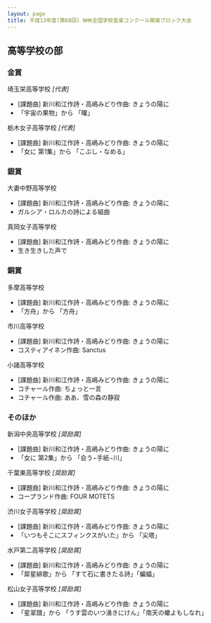 ```yaml
---
layout: page
title: 平成13年度(第68回) NHK全国学校音楽コンクール関東ブロック大会
---
```

高等学校の部
------------

### 金賞

<span class="choir-name">埼玉栄高等学校</span>
*\[代表\]*
-   \[課題曲\] 新川和江作詩・高嶋みどり作曲: きょうの陽に
-   「宇宙の果物」から 「曙」

<span class="choir-name">栃木女子高等学校</span>
*\[代表\]*
-   \[課題曲\] 新川和江作詩・高嶋みどり作曲: きょうの陽に
-   「女に 第1集」から 「こぶし・なめる」

### 銀賞

<span class="choir-name">大妻中野高等学校</span>
-   \[課題曲\] 新川和江作詩・高嶋みどり作曲: きょうの陽に
-   ガルシア・ロルカの詩による組曲

<span class="choir-name">真岡女子高等学校</span>
-   \[課題曲\] 新川和江作詩・高嶋みどり作曲: きょうの陽に
-   生き生きした声で

### 銅賞

<span class="choir-name">多摩高等学校</span>
-   \[課題曲\] 新川和江作詩・高嶋みどり作曲: きょうの陽に
-   「方舟」から 「方舟」

<span class="choir-name">市川高等学校</span>
-   \[課題曲\] 新川和江作詩・高嶋みどり作曲: きょうの陽に
-   コスティアイネン作曲: Sanctus

<span class="choir-name">小諸高等学校</span>
-   \[課題曲\] 新川和江作詩・高嶋みどり作曲: きょうの陽に
-   コチャール作曲: ちょっと一言
-   コチャール作曲: ああ、雪の森の静寂

### そのほか

<span class="choir-name">新潟中央高等学校</span>
*\[奨励賞\]*
-   \[課題曲\] 新川和江作詩・高嶋みどり作曲: きょうの陽に
-   「女に 第2集」から 「会う−手紙−川」

<span class="choir-name">千葉東高等学校</span>
*\[奨励賞\]*
-   \[課題曲\] 新川和江作詩・高嶋みどり作曲: きょうの陽に
-   コープランド作曲: FOUR MOTETS

<span class="choir-name">渋川女子高等学校</span>
*\[奨励賞\]*
-   \[課題曲\] 新川和江作詩・高嶋みどり作曲: きょうの陽に
-   「いつもそこにスフィンクスがいた」から 「尖塔」

<span class="choir-name">水戸第二高等学校</span>
*\[奨励賞\]*
-   \[課題曲\] 新川和江作詩・高嶋みどり作曲: きょうの陽に
-   「犀星緋歌」から 「すて石に書きたる詩」「蝙蝠」

<span class="choir-name">松山女子高等学校</span>
*\[奨励賞\]*
-   \[課題曲\] 新川和江作詩・高嶋みどり作曲: きょうの陽に
-   「星翠譜」から 「うす雲のいつ湧きにけん」「南天の蠍よもしなれ」
